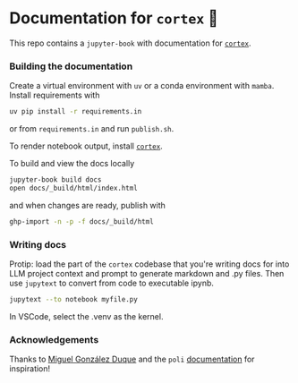 # Documentation for `cortex` 🧠
This repo contains a `jupyter-book` with documentation for [`cortex`](https://github.com/prescient-design/cortex).

### Building the documentation
Create a virtual environment with `uv` or a conda environment with `mamba`. Install requirements with
```bash
uv pip install -r requirements.in
``` 

or from `requirements.in` and run `publish.sh`.

To render notebook output, install [`cortex`](https://github.com/prescient-design/cortex).

To build and view the docs locally
```bash
jupyter-book build docs
open docs/_build/html/index.html
```

and when changes are ready, publish with
```bash
ghp-import -n -p -f docs/_build/html
```

### Writing docs
Protip: load the part of the `cortex` codebase that you're writing docs for into LLM project context and prompt to generate markdown and .py files. Then use `jupytext` to convert from code to executable ipynb.
```bash
jupytext --to notebook myfile.py
```
In VSCode, select the .venv as the kernel.

### Acknowledgements
Thanks to [Miguel González Duque](https://github.com/miguelgondu) and the `poli` [documentation](https://machinelearninglifescience.github.io/poli-docs/) for inspiration!